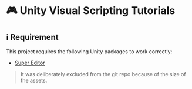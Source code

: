 # :video_game: Unity Visual Scripting Tutorials

## :information_source: Requirement

This project requires the following Unity packages to work correctly:

- [Super Editor](https://assetstore.unity.com/packages/tools/utilities/super-editor-190349)

> It was deliberately excluded from the git repo because of the size of the assets.
